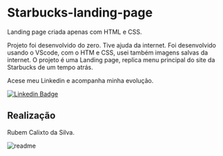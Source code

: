 # Starbucks-landing-page
Landing page criada apenas com HTML e CSS.

Projeto foi desenvolvido do zero. Tive ajuda da internet.
Foi desenvolvido usando o VScode, com o HTM e CSS, usei também imagens salvas da internet.
O projeto é uma Landing page, replica menu principal do site da Starbucks de um tempo atrás. 

Acese meu Linkedin e acompanha minha evolução. 


[![Linkedin Badge](https://img.shields.io/badge/-LinkedIn-blue?style=flat-square&logo=Linkedin&logoColor=white&link=https://www.linkedin.com/in/rubemcalixto/)](https://www.linkedin.com/in/rubemcalixto/)

## Realização
Rubem Calixto da Silva.




![readme](https://user-images.githubusercontent.com/51278488/150197196-c3762f85-78c9-4c72-9406-b8c532cb8790.png)
